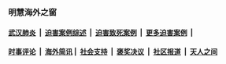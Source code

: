 
### 明慧海外之窗

####  [武汉肺炎](indexes/365.md?t=06110800) &nbsp;|&nbsp;  [迫害案例综述](indexes/328.md?t=06110800) &nbsp;|&nbsp; [迫害致死案例](indexes/277.md?t=06110800)  &nbsp;|&nbsp; [更多迫害案例](indexes/81.md?t=06110800)  &nbsp;|&nbsp; 
####  [时事评论](indexes/19.md?t=06110800) &nbsp;|&nbsp; [海外简讯](indexes/245.md?t=06110800)&nbsp;|&nbsp;  [社会支持](indexes/140.md?t=06110800) &nbsp;|&nbsp; [褒奖决议](indexes/282.md?t=06110800) &nbsp;|&nbsp; [社区报道](indexes/91.md?t=06110800)  &nbsp;|&nbsp; [天人之间](indexes/78.md?t=06110800) 


